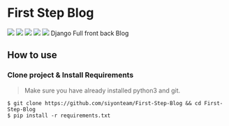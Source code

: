 # First Step Blog
[![](https://img.shields.io/pypi/pyversions/Django.svg)](https://python.org/downloads/)
[![](https://img.shields.io/badge/django-3.0%20%7C%203.1-green)](https://djangoproject.com/)
[![](https://img.shields.io/badge/Javascript-ES5-yellow)](https://www.javascript.com/)
[![](https://img.shields.io/badge/jquery-3.5-blue)](https://jquery.com/)
[![](https://img.shields.io/apm/l/vim-mode.svg)](https://choosealicense.com/licenses/mit/)
Django Full front back Blog

## How to use

### Clone project & Install Requirements
> Make sure you have already installed python3 and git.
```
$ git clone https://github.com/siyonteam/First-Step-Blog && cd First-Step-Blog
$ pip install -r requirements.txt
```